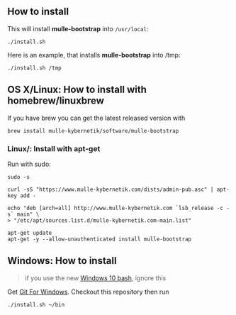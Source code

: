 
## How to install

This will install **mulle-bootstrap** into `/usr/local`:

```console
./install.sh
```

Here is an example, that installs **mulle-bootstrap** into /tmp:

```console
./install.sh /tmp
```


## OS X/Linux: How to install with homebrew/linuxbrew

If you have brew you can get the latest released version with

```console
brew install mulle-kybernetik/software/mulle-bootstrap
```

### Linux/: Install with apt-get

Run with sudo:

```
sudo -s

curl -sS "https://www.mulle-kybernetik.com/dists/admin-pub.asc" | apt-key add -

echo "deb [arch=all] http://www.mulle-kybernetik.com `lsb_release -c -s` main" \
> "/etc/apt/sources.list.d/mulle-kybernetik.com-main.list"

apt-get update
apt-get -y --allow-unauthenticated install mulle-bootstrap
```

## Windows: How to install

> if you use the new [Windows 10 bash](http://www.omgubuntu.co.uk/2016/08/enable-bash-windows-10-anniversary-update), ignore this

Get [Git For Windows](https://git-scm.com/download/win).
Checkout this repository then run

```console
./install.sh ~/bin
```



